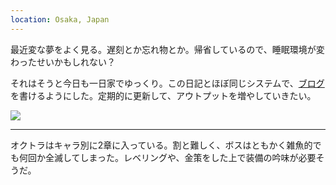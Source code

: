```yaml
---
location: Osaka, Japan
---
```


最近変な夢をよく見る。遅刻とか忘れ物とか。帰省しているので、睡眠環境が変わったせいかもしれない？

それはそうと今日も一日家でゆっくり。この日記とほぼ同じシステムで、[ブログ](https://apkas.net)を書けるようにした。定期的に更新して、アウトプットを増やしていきたい。

![](https://photos.apkas.net/medium/202501/20250103-180826.webp)

---

オクトラはキャラ別に2章に入っている。割と難しく、ボスはともかく雑魚的でも何回か全滅してしまった。レベリングや、金策をした上で装備の吟味が必要そうだ。
